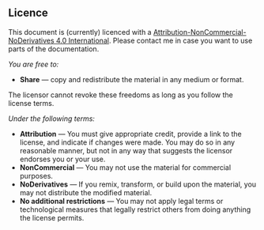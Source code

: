 ## Licence

This document is (currently) licenced with a [Attribution-NonCommercial-NoDerivatives 4.0 International](http://creativecommons.org/licenses/by-nc-nd/4.0/). Please contact me in case you want to use parts of the documentation.

*You are free to:*

- **Share** — copy and redistribute the material in any medium or format.

The licensor cannot revoke these freedoms as long as you follow the license terms.

*Under the following terms:*

- **Attribution** — You must give appropriate credit, provide a link to the license, and indicate if changes were made. You may do so in any reasonable manner, but not in any way that suggests the licensor endorses you or your use.
- **NonCommercial** — You may not use the material for commercial purposes.
- **NoDerivatives** — If you remix, transform, or build upon the material, you may not distribute the modified material.
- **No additional restrictions** — You may not apply legal terms or technological measures that legally restrict others from doing anything the license permits.
